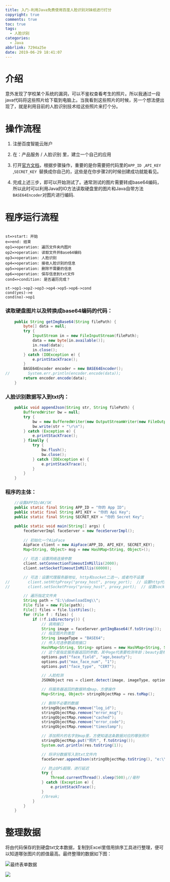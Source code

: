 ```yaml
---
title: 入门-利用Java免费使用百度人脸识别对妹纸进行打分
copyright: true
comments: true
toc: true
tags:
  - 人脸识别
categories:
  - Java
abbrlink: 7294a25e
date: 2019-06-29 18:41:07
---
```


# 介绍

意外发现了学校某个系统的漏洞，可以不鉴权查看考生的照片。所以我通过一段java代码将这些照片给下载到电脑上。当我看到这些照片的时候，另一个想法便出现了，就是利用目前的人脸识别技术给这些照片来打个分。

# 操作流程

1. 注册百度智能云账户

2. 在：产品服务 / 人脸识别 里，建立一个自己的应用

3. 打开[官方文档](https://cloud.baidu.com/doc/FACE/s/kjwvxr0vg/)，根据步骤操作，重要的是你需要把代码里的`APP_ID `,`API_KEY `,`SECRET_KEY `替换成你自己的，这些是在你步骤2的时候创建成功就能看见。

4. 完成上述三步，即可以开始测试了。通常测试的图片需要转成base64编码，所以此时可以利用Java的IO方法读取硬盘里的图片和Java自带方法`BASE64Encoder`对图片进行编码.

# 程序运行流程

```flow

st=>start: 开始
e=>end: 结束
op1=>operation: 遍历文件夹内图片
op2=>operation: 读取文件并Base64编码
op3=>operation: 人脸识别
op4=>operation: 接收人脸识别的信息
op5=>operation: 删除不需要的信息
op6=>operation: 保存信息到txt文件
cond=>condition: 是否遍历完成？

st->op1->op2->op3->op4->op5->op6->cond
cond(yes)->e
cond(no)->op1

```



   ### 读取硬盘图片以及转换成base64编码的代码：

   ```java
       public String getImgBase64(String filePath) {
           byte[] data = null;
           try {
               InputStream in = new FileInputStream(filePath);
               data = new byte[in.available()];
               in.read(data);
               in.close();
           } catch (IOException e) {
               e.printStackTrace();
           }
           BASE64Encoder encoder = new BASE64Encoder();
   //        System.err.println(encoder.encode(data));
           return encoder.encode(data);
       }
   ```

   ### 人脸识别数据写入到txt内：

   ```java
       public void appendJson(String str, String filePath) {
           BufferedWriter bw = null;
           try {
               bw = new BufferedWriter(new OutputStreamWriter(new FileOutputStream(filePath, true)));
               bw.write(str + "\r\n");
           } catch (Exception e) {
               e.printStackTrace();
           } finally {
               try {
                   bw.flush();
                   bw.close();
               } catch (IOException e) {
                   e.printStackTrace();
               }
           }
       }
   ```

   ### 程序的主体：

   ```java
       //设置APPID/AK/SK
       public static final String APP_ID = "你的 App ID";
       public static final String API_KEY = "你的 Api Key";
       public static final String SECRET_KEY = "你的 Secret Key";
   
       public static void main(String[] args) {
           feceServerImpl faceServer = new feceServerImpl();
           
           // 初始化一个AipFace
           AipFace client = new AipFace(APP_ID, API_KEY, SECRET_KEY);
           Map<String, Object> msg = new HashMap<String, Object>();
   
           // 可选：设置网络连接参数
           client.setConnectionTimeoutInMillis(2000);
           client.setSocketTimeoutInMillis(60000);
   
           // 可选：设置代理服务器地址, http和socket二选一，或者均不设置
   //        client.setHttpProxy("proxy_host", proxy_port);  // 设置http代理
   //        client.setSocketProxy("proxy_host", proxy_port);  // 设置socket代理
   
           // 遍历指定文件夹
           String path = "E:\\downloadImg\\";
           File file = new File(path);
           File[] files = file.listFiles();
           for (File f : files) {
               if (!f.isDirectory()) {
                   // 调用接口
                   String image = faceServer.getImgBase64(f.toString());
                   // 指定图片的类型
                   String imageType = "BASE64";
                   // 传入可选参数调用接口
                   HashMap<String, String> options = new HashMap<String, String>();
                   // 这个是指定服务器返回的参数，其中age代表要检测年龄；beauty是检测颜值
                   options.put("face_field", "age,beauty");
                   options.put("max_face_num", "1");
                   options.put("face_type", "CERT");
   
                   // 人脸检测
                   JSONObject res = client.detect(image, imageType, options);
   
                   // 将服务器返回的数据转成map，方便操作
                   Map<String, Object> stringObjectMap = res.toMap();
   
                   // 删除不必要的数据
                   stringObjectMap.remove("log_id");
                   stringObjectMap.remove("error_msg");
                   stringObjectMap.remove("cached");
                   stringObjectMap.remove("error_code");
                   stringObjectMap.remove("timestamp");
   
                   // 添加照片的名字到map里，方便知道这条数据对应的哪张照片
                   stringObjectMap.put("照片", f.toString());
                   System.out.println(res.toString(1));
   
                   // 将评分数据写入到txt文件内
                   faceServer.appendJson(stringObjectMap.toString(), "e:\\imgJson.txt");
   
                   // 防止QPS超限，进行延迟
                   try {
                       Thread.currentThread().sleep(500);//毫秒
                   } catch (Exception e) {
                       e.printStackTrace();
                   }
                   //break;
               }
           }
       }
   ```

# 整理数据

将由代码保存的到硬盘txt文本数据，复制到Excel里借用排序工具进行整理，便可以知道哪张图片的颜值最高。最终整理的数据如下图：

![最终表单数据](https://user-images.githubusercontent.com/44717382/60385302-514b6180-9aba-11e9-8715-91c9c5025556.png)

![](//ws4.sinaimg.cn/large/sl96e311f0gy1g4ie0pg8mdg20xc0pmb2b.gif)
